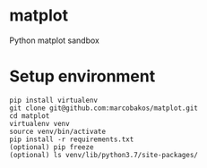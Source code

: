 # matplot
Python matplot sandbox

# Setup environment

```
pip install virtualenv
git clone git@github.com:marcobakos/matplot.git
cd matplot
virtualenv venv
source venv/bin/activate
pip install -r requirements.txt
(optional) pip freeze
(optional) ls venv/lib/python3.7/site-packages/
```


